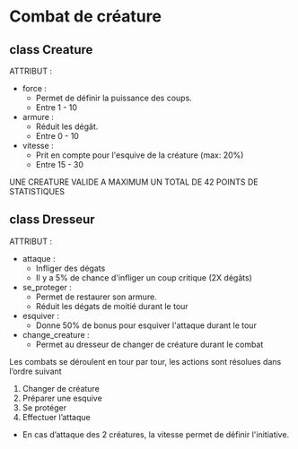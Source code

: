 # Combat de créature

## class Creature

ATTRIBUT : 
- force : 
    - Permet de définir la puissance des coups.
    - Entre 1 - 10
- armure :
    - Réduit les dégât.
    - Entre 0 - 10
- vitesse :
    - Prit en compte pour l'esquive de la créature (max: 20%)
    - Entre 15 - 30

UNE CREATURE VALIDE A MAXIMUM UN TOTAL DE 42 POINTS DE STATISTIQUES

## class Dresseur

ATTRIBUT :
- attaque :
    - Infliger des dégats
    - Il y a 5% de chance d'infliger un coup critique (2X dégâts)
- se_proteger :
    - Permet de restaurer son armure.
    - Réduit les dégats de moitié durant le tour
- esquiver :
    - Donne 50% de bonus pour esquiver l'attaque durant le tour
- change_creature :
    - Permet au dresseur de changer de créature durant le combat


Les combats se déroulent en tour par tour, les actions sont résolues dans l’ordre suivant
1) Changer de créature
2) Préparer une esquive
3) Se protéger
4) Effectuer l’attaque
- En cas d’attaque des 2 créatures, la vitesse permet de définir l'initiative.